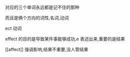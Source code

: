 对应的三个单词永远都是记不住的那种

而且是俩个方向的词性,名词,动词

ect 动词

effect 的目的是导致某件事能够成功,e 表述出来,重要的是结果

[[affect]] 强调影响,结果不重要,没人管结果